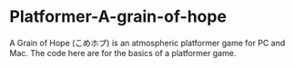 # Platformer-A-grain-of-hope
A Grain of Hope (こめホプ) is an atmospheric platformer game for PC and Mac. The code here are for the basics of a platformer game.
